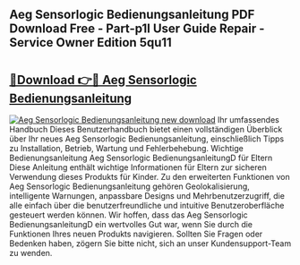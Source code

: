 ## Aeg Sensorlogic Bedienungsanleitung PDF Download Free - Part-p1I User Guide Repair - Service Owner Edition 5qu11

# <h2><a href="http://df53uo.blite.top/?on=Aeg+Sensorlogic+Bedienungsanleitung">🔗Download 👉🔴 Aeg Sensorlogic Bedienungsanleitung</a></h2>

[![Aeg Sensorlogic Bedienungsanleitung new download](https://i.imgur.com/lujVjoI.png)](http://df53uo.blite.top/?on=Aeg+Sensorlogic+Bedienungsanleitung)
Ihr umfassendes Handbuch Dieses Benutzerhandbuch bietet einen vollständigen Überblick über Ihr neues Aeg Sensorlogic Bedienungsanleitung, einschließlich Tipps zu Installation, Betrieb, Wartung und Fehlerbehebung. Wichtige Bedienungsanleitung Aeg Sensorlogic BedienungsanleitungD für Eltern Diese Anleitung enthält wichtige Informationen für Eltern zur sicheren Verwendung dieses Produkts für Kinder. Zu den erweiterten Funktionen von Aeg Sensorlogic Bedienungsanleitung gehören Geolokalisierung, intelligente Warnungen, anpassbare Designs und Mehrbenutzerzugriff, die alle einfach über die benutzerfreundliche und intuitive Benutzeroberfläche gesteuert werden können. Wir hoffen, dass das Aeg Sensorlogic BedienungsanleitungD ein wertvolles Gut war, wenn Sie durch die Funktionen Ihres neuen Produkts navigieren. Sollten Sie Fragen oder Bedenken haben, zögern Sie bitte nicht, sich an unser Kundensupport-Team zu wenden.
